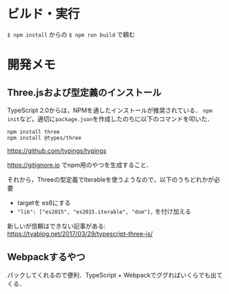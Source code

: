 # ビルド・実行

`$ npm install` からの
`$ npm run build` で頼む

# 開発メモ

## Three.jsおよび型定義のインストール

TypeScript 2.0からは，NPMを通したインストールが推奨されている．
`npm init`など，適切に`package.json`を作成したのちに以下のコマンドを叩いた．

```console
npm install three
npm install @types/three
```

https://github.com/typings/typings

https://gitignore.io でnpm用のやつを生成すること．

それから，Threeの型定義でIterableを使うようなので，以下のうちどれかが必要
* targetを es6にする
* `"lib": ["es2015", "es2015.iterable", "dom"],` を付け加える

新しいが信頼はできない記事がある: https://tyablog.net/2017/03/29/typescript-three-js/

## Webpackするやつ

パックしてくれるので便利．TypeScript + Webpackでググればいくらでも出てくる．

